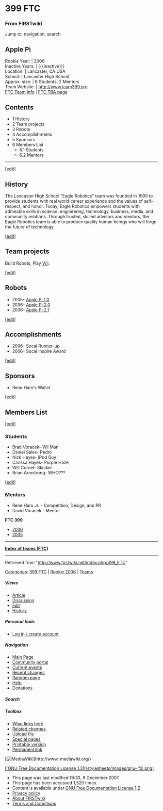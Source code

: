 # 399 FTC

### From FIRSTwiki

Jump to: navigation, search

Apple Pi  
---  
Rookie Year: | 2006  
Inactive Years: | {{{inactive}}}  
Location: | Lancaster, CA USA  
School: | Lancaster High School  
Approx. size: | 6 Students, 2 Mentors  
Team Website: | <http://www.team399.org>  
[FTC Team
Info](https://my.usfirst.org/myarea/index.lasso?page=teaminfo&team=399
"https://my.usfirst.org/myarea/index.lasso?page=teaminfo&team=399" ) | [FTC
TBA page](http://www.thebluealliance.net/tbatv/team.php?team=399
"http://www.thebluealliance.net/tbatv/team.php?team=399" )  
  
  

## Contents

  * 1 History
  * 2 Team projects
  * 3 Robots
  * 4 Accomplishments
  * 5 Sponsors
  * 6 Members List
    * 6.1 Students
    * 6.2 Mentors  
---  
  
[[edit](/index.php?title=399_FTC&action=edit&section=1 "Edit section: History"
)]

## History

The Lancaster High School “Eagle Robotics” team was founded in 1999 to provide
students with real world career experience and the values of self-respect, and
honor. Today, Eagle Robotics empowers students with admirable skills in
science, engineering, technology, business, media, and community relations.
Through trusted, skilled advisors and mentors, the Eagle Robotics team is able
to produce quality human beings who will forge the future of technology.

[[edit](/index.php?title=399_FTC&action=edit&section=2 "Edit section: Team
projects" )]

## Team projects

Build Robots, Play [Wii](http://wii.nintendo.com/ "http://wii.nintendo.com/"
).

[[edit](/index.php?title=399_FTC&action=edit&section=3 "Edit section: Robots"
)]

## Robots

  * 2005- [Apple Pi 1.0](/index.php?title=399_Vex_in_2005&action=edit "399 Vex in 2005" )
  * 2006- [Apple Pi 2.0](http://web.mac.com/rharo.jr/iWeb/Site/Vex.html "http://web.mac.com/rharo.jr/iWeb/Site/Vex.html" )
  * 2006- [Apple Pi 2.1](/index.php/399_Vex_in_2006 "399 Vex in 2006" )

[[edit](/index.php?title=399_FTC&action=edit&section=4 "Edit section:
Accomplishments" )]

## Accomplishments

  * 2006- Socal Runner-up 
  * 2006- Socal Inspire Award 

[[edit](/index.php?title=399_FTC&action=edit&section=5 "Edit section:
Sponsors" )]

## Sponsors

  * Rene Haro's Wallet 

[[edit](/index.php?title=399_FTC&action=edit&section=6 "Edit section: Members
List" )]

## Members List

[[edit](/index.php?title=399_FTC&action=edit&section=7 "Edit section:
Students" )]

### Students

  * Brad Voracek- Wii Man 
  * Daniel Sales- Pedro 
  * Nick Hayes- iPod Guy 
  * Carissa Hayes- Purple Haze 
  * Will Cornel- Slacker 
  * Brian Armstrong- WHO??? 

[[edit](/index.php?title=399_FTC&action=edit&section=8 "Edit section: Mentors"
)]

### Mentors

  * Rene Haro Jr. - Competition, Design, and PR 
  * David Voracek - Mentor 

  

****FTC 399****

  * [2006](/index.php/399_FTC_in_2006 "399 FTC in 2006" )
  * [2005](/index.php?title=399_FTC_in_2005&action=edit "399 FTC in 2005" )

* * *

**[Index of teams (FTC)](/index.php/Index_of_teams_%28FTC%29 "Index of teams \(FTC\)" )**  
  
---  
  
Retrieved from "<http://www.firstwiki.net/index.php/399_FTC>"

[Categories](/index.php?title=Special:Categories&article=399_FTC
"Special:Categories" ): [399 FTC](/index.php/Category:399_FTC "Category:399
FTC" ) | [Rookie 2006](/index.php/Category:Rookie_2006 "Category:Rookie 2006"
) | [Teams](/index.php/Category:Teams "Category:Teams" )

##### Views

  * [Article](/index.php/399_FTC)
  * [Discussion](/index.php/Talk:399_FTC)
  * [Edit](/index.php?title=399_FTC&action=edit)
  * [History](/index.php?title=399_FTC&action=history)

##### Personal tools

  * [Log in / create account](/index.php?title=Special:Userlogin&returnto=399_FTC)

[](/index.php/Main_Page "Main Page" )

##### Navigation

  * [Main Page](/index.php/Main_Page)
  * [Community portal](/index.php/FIRSTwiki:Community_portal)
  * [Current events](/index.php/Current_events)
  * [Recent changes](/index.php/Special:Recentchanges)
  * [Random page](/index.php/Special:Random)
  * [Help](/index.php/Help:Contents)
  * [Donations](/index.php/FIRSTwiki:Site_support)

##### Search



##### Toolbox

  * [What links here](/index.php/Special:Whatlinkshere/399_FTC)
  * [Related changes](/index.php/Special:Recentchangeslinked/399_FTC)
  * [Upload file](/index.php/Special:Upload)
  * [Special pages](/index.php/Special:Specialpages)
  * [Printable version](/index.php?title=399_FTC&printable=yes)
  * [Permanent link](/index.php?title=399_FTC&oldid=64625)

[![MediaWiki](/skins/common/images/poweredby_mediawiki_88x31.png)](http://www.
mediawiki.org/)

[![GNU Free Documentation License 1.2](/stylesheets/images/gnu-
fdl.png)](http://www.gnu.org/copyleft/fdl.html)

  * This page was last modified 19:33, 6 December 2007.
  * This page has been accessed 1,520 times.
  * Content is available under [GNU Free Documentation License 1.2](http://www.gnu.org/copyleft/fdl.html "http://www.gnu.org/copyleft/fdl.html" ).
  * [Privacy policy](/index.php/FIRSTwiki:Privacy_policy "FIRSTwiki:Privacy policy" )
  * [About FIRSTwiki](/index.php/FIRSTwiki:About "FIRSTwiki:About" )
  * [Terms and Conditions](/index.php/FIRSTwiki:Terms_and_conditions "FIRSTwiki:Terms and conditions" )

